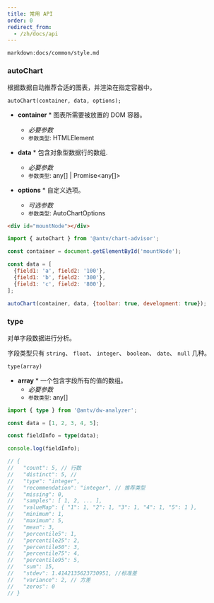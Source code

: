 ```yaml
---
title: 常用 API
order: 0
redirect_from:
  - /zh/docs/api
---
```


`markdown:docs/common/style.md`

<div class="doc-md">

### autoChart

根据数据自动推荐合适的图表，并渲染在指定容器中。

```sign
autoChart(container, data, options);
```

* **container** * 图表所需要被放置的 DOM 容器。
  * _必要参数_
  * `参数类型`: HTMLElement

* **data** * 包含对象型数据行的数组.
  * _必要参数_
  * `参数类型`: any[] | Promise<any[]>

* **options** * 自定义选项。
  * _可选参数_
  * `参数类型`: AutoChartOptions

```html
<div id="mountNode"></div>
```

```js
import { autoChart } from '@antv/chart-advisor';

const container = document.getElementById('mountNode');

const data = [
  {field1: 'a', field2: '100'},
  {field1: 'b', field2: '300'},
  {field1: 'c', field2: '800'},
];

autoChart(container, data, {toolbar: true, development: true});
```

### type


对单字段数据进行分析。

字段类型只有 `string`、 `float`、 `integer`、 `boolean`、 `date`、 `null` 几种。

```sign
type(array)
```

* **array** * 一个包含字段所有的值的数组。
  * _必要参数_
  * `参数类型`: any[]

```ts
import { type } from '@antv/dw-analyzer';

const data = [1, 2, 3, 4, 5];

const fieldInfo = type(data);

console.log(fieldInfo);

// {
//   "count": 5, // 行数
//   "distinct": 5, //
//   "type": "integer",
//   "recommendation": "integer", // 推荐类型
//   "missing": 0,
//   "samples": [ 1, 2, ... ],
//   "valueMap": { "1": 1, "2": 1, "3": 1, "4": 1, "5": 1 },
//   "minimum": 1,
//   "maximum": 5,
//   "mean": 3,
//   "percentile5": 1,
//   "percentile25": 2,
//   "percentile50": 3,
//   "percentile75": 4,
//   "percentile95": 5,
//   "sum": 15,
//   "stdev": 1.4142135623730951, //标准差
//   "variance": 2, // 方差
//   "zeros": 0
// }
```

</div>

